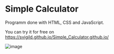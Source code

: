 # Simple Calculator

Programm done with HTML, CSS and JavaScript. 

You can try it for free on https://svigild.github.io/Simple_Calculator.github.io/

![image](https://user-images.githubusercontent.com/116498192/209859452-05262841-ecdd-4787-ab59-d8790758fcdf.png)
